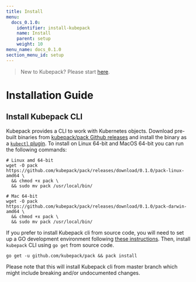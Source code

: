 ```yaml
---
title: Install
menu:
  docs_0.1.0:
    identifier: install-kubepack
    name: Install
    parent: setup
    weight: 10
menu_name: docs_0.1.0
section_menu_id: setup
---
```


> New to Kubepack? Please start [here](/docs/concepts/README.md).

# Installation Guide

## Install Kubepack CLI
Kubepack provides a CLI to work with Kubernetes objects. Download pre-built binaries from [kubepack/pack Github releases](https://github.com/kubepack/pack/releases) and install the binary as a [`kubectl` plugin](https://kubernetes.io/docs/tasks/extend-kubectl/kubectl-plugins/). To install on Linux 64-bit and MacOS 64-bit you can run the following commands:

```console
# Linux amd 64-bit
wget -O pack https://github.com/kubepack/pack/releases/download/0.1.0/pack-linux-amd64 \
  && chmod +x pack \
  && sudo mv pack /usr/local/bin/

# Mac 64-bit
wget -O pack https://github.com/kubepack/pack/releases/download/0.1.0/pack-darwin-amd64 \
  && chmod +x pack \
  && sudo mv pack /usr/local/bin/
```

If you prefer to install Kubepack cli from source code, you will need to set up a GO development environment following [these instructions](https://golang.org/doc/code.html). Then, install `kubepack` CLI using `go get` from source code.

```console
go get -u github.com/kubepack/pack && pack install
```

Please note that this will install Kubepack cli from master branch which might include breaking and/or undocumented changes.
